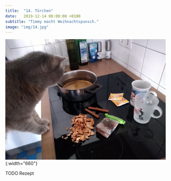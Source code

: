 ```yaml
---
title:  "14. Türchen"
date:   2019-12-14 00:00:00 +0100
subtitle: "Timmy macht Weihnachtspunsch."
image: "img/14.jpg"
---
```


![Timmy](../img/14.jpg){:width="660"}

TODO Rezept